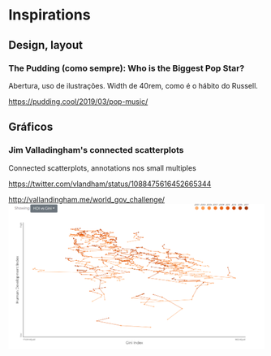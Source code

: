 # Inspirations

## Design, layout

### The Pudding (como sempre): Who is the Biggest Pop Star?

Abertura, uso de ilustrações. Width de 40rem, como é o hábito do Russell.

https://pudding.cool/2019/03/pop-music/

## Gráficos

### Jim Valladingham's connected scatterplots

Connected scatterplots, annotations nos small multiples

https://twitter.com/vlandham/status/1088475616452665344

http://vallandingham.me/world_gov_challenge/
![](jim_vallandingham_connected_scatterplots.PNG)